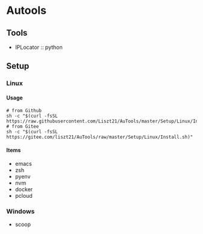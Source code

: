 # Autools

## Tools
- IPLocator :: python

## Setup
### Linux
#### Usage
```
# from Github
sh -c "$(curl -fsSL https://raw.githubusercontent.com/Liszt21/AuTools/master/Setup/Linux/Install.sh)"
# from Gitee
sh -c "$(curl -fsSL https://gitee.com/liszt21/AuTools/raw/master/Setup/Linux/Install.sh)"

```
#### Items
- emacs
- zsh
- pyenv
- nvm
- docker
- pcloud

### Windows
- scoop
